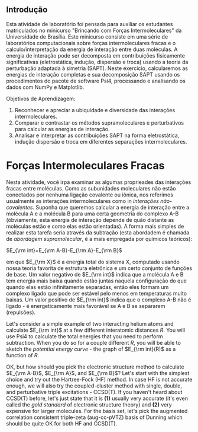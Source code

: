 
## Introdução 
Esta atividade de laboratório foi pensada para auxiliar os estudantes matriculados no minicurso "Brincando com Forças Intermoleculares" da Universidade de Brasília. Este minicurso consiste em uma série de laboratórios computacionais sobre forças intermoleculares fracas e o calculo/interpretação da energia de interação entre duas moléculas.
A energia de interação pode ser decomposta em contribuições fisicamente significativas (eletrostática, indução, dispersão e troca) usando a teoria da perturbação adaptada à simetria (SAPT). Neste exercício, calcularemos as energias de interação completas e sua decomposição SAPT usando os procedimentos do pacote de software Psi4, processando e analisando os dados com NumPy e Matplotlib.

Objetivos de Aprendizagem:
1. Reconhecer e apreciar a ubiquidade e diversidade das interações intermoleculares.
2. Comparar e contrastar os métodos supramoleculares e perturbativos para calcular as energias de interação.
3. Analisar e interpretar as contribuições SAPT na forma eletrostática, indução dispersão e troca em diferentes separações intermoleculares.

# Forças Intermoleculares Fracas 

Nesta atividade, você irpa examinar as algumas proprieades das interações fracas entre moléculas. Como as subunidades moleculares não estão conectados por nenhuma ligação covalente ou iônica, nos referimos usualmente as interações intermoleculares como in *interações não-covalentes*. Suponha que queremos calcular a energia de interação entre a molécula A e a molécula B para uma certa geometria do complexo A-B (óbviamente, esta energia de interação depende de quão distante as moléculas estão e como elas estão orientadas). A forma mais simples de realizar esta tarefa seria através da subtração (esta abordadem é chamada de *abordagem supramolecular*, é a mais empregada por químicos teóricos):


$E_{\rm int}=E_{\rm A-B}-E_{\rm A}-E_{\rm B}$

em que $E_{\rm X}$ é a energia total do sistema X, computado usando nossa teoria favorita de estrutura eletrônica e um certo conjunto de funções de base. Um valor negativo de  $E_{\rm int}$ indica que a molécula A e B tem energia mais baixa quando estão juntas naquela configuração do que quando elas estão infinitamente separadas, então eles formam um complexo ligado que pode ser estável pelo menos em temperaturas muito baixas. Um valor positivo de $E_{\rm int}$ indica que o complexo A-B não é ligado - é energeticamente mais favorável se A e B se separarem (repulsões). 

Let's consider a simple example of two interacting helium atoms and calculate $E_{\rm int}$ at a few different interatomic distances $R$. You will use Psi4 to calculate the total energies that you need to perform subtraction. When you do so for a couple different $R$, you will be able to sketch the *potential energy curve* - the graph of $E_{\rm int}(R)$ as a function of $R$.

OK, but how should you pick the electronic structure method to calculate $E_{\rm A-B}$, $E_{\rm A}$, and $E_{\rm B}$? Let's start with the simplest choice and try out the Hartree-Fock (HF) method. In case HF is not accurate enough, we will also try the coupled-cluster method with single, double, and perturbative triple excitations - CCSD(T). If you haven't heard about CCSD(T) before, let's just state that it is **(1)** usually very accurate (it's even called the *gold standard* of electronic structure theory) and **(2)** very expensive for larger molecules. For the basis set, let's pick the augmented correlation consistent triple-zeta (aug-cc-pVTZ) basis of Dunning which should be quite OK for both HF and CCSD(T).
